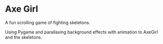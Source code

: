 # Axe Girl
A fun scrolling game of fighting skeletons.

Using Pygame and parallaxing background effects with
animation to AxeGirl and the skeletons.


